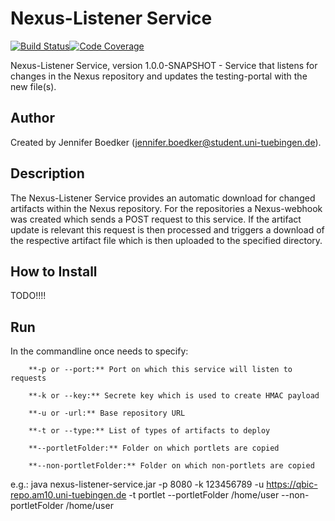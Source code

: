 # Nexus-Listener Service

[![Build Status](https://travis-ci.com/qbicsoftware/nexus-listener-service.svg?branch=development)](https://travis-ci.com/qbicsoftware/nexus-listener-service)[![Code Coverage]( https://codecov.io/gh/qbicsoftware/nexus-listener-service/branch/development/graph/badge.svg)](https://codecov.io/gh/qbicsoftware/nexus-listener-service)

Nexus-Listener Service, version 1.0.0-SNAPSHOT - Service that listens for changes in the Nexus repository and updates the testing-portal with the new file(s).

## Author
Created by Jennifer Boedker (jennifer.boedker@student.uni-tuebingen.de).

## Description

The Nexus-Listener Service provides an automatic download for changed artifacts within the Nexus repository.
For the repositories a Nexus-webhook was created which sends a POST request to this service.
If the artifact update is relevant this request is then processed and triggers a download of the respective artifact file which is then uploaded to the specified directory.


## How to Install

TODO!!!!

## Run
In the commandline once needs to specify:

		**-p or --port:** Port on which this service will listen to requests

		**-k or --key:** Secrete key which is used to create HMAC payload

		**-u or -url:** Base repository URL

		**-t or --type:** List of types of artifacts to deploy

		**--portletFolder:** Folder on which portlets are copied

		**--non-portletFolder:** Folder on which non-portlets are copied

e.g.: java nexus-listener-service.jar -p 8080 -k 123456789 -u https://qbic-repo.am10.uni-tuebingen.de -t portlet --portletFolder /home/user --non-portletFolder /home/user

